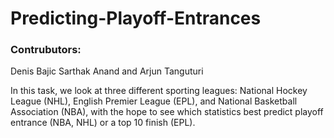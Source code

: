 # Predicting-Playoff-Entrances

### Contrubutors:
Denis Bajic
Sarthak Anand and 
Arjun Tanguturi

In this task, we look at three different sporting leagues: National Hockey League (NHL), English Premier League (EPL), and National Basketball Association (NBA), with the hope to see which statistics best predict playoff entrance (NBA, NHL) or a top 10 finish (EPL).  
